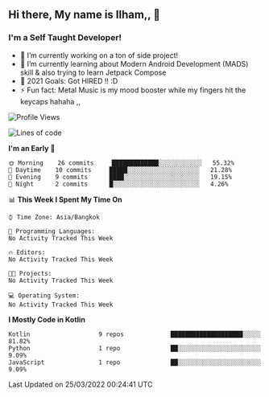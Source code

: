 ## Hi there, My name is Ilham,, 👋


### I'm a Self Taught Developer!
- 🔭 I’m currently working on a ton of side project!
- 🌱 I’m currently learning about Modern Android Development (MADS) skill & also trying to learn Jetpack Compose
- 🥅 2021 Goals: Got HIRED !! :D
- ⚡ Fun fact: Metal Music is my mood booster while my fingers hit the keycaps hahaha  ,,



<!--START_SECTION:waka-->
![Profile Views](http://img.shields.io/badge/Profile%20Views-0-blue)

![Lines of code](https://img.shields.io/badge/From%20Hello%20World%20I%27ve%20Written-380%20Thousand%20lines%20of%20code-blue)

**I'm an Early 🐤** 

```text
🌞 Morning    26 commits     █████████████░░░░░░░░░░░░   55.32% 
🌆 Daytime    10 commits     █████░░░░░░░░░░░░░░░░░░░░   21.28% 
🌃 Evening    9 commits      ████░░░░░░░░░░░░░░░░░░░░░   19.15% 
🌙 Night      2 commits      █░░░░░░░░░░░░░░░░░░░░░░░░   4.26%

```


📊 **This Week I Spent My Time On** 

```text
⌚︎ Time Zone: Asia/Bangkok

💬 Programming Languages: 
No Activity Tracked This Week

🔥 Editors: 
No Activity Tracked This Week

🐱‍💻 Projects: 
No Activity Tracked This Week

💻 Operating System: 
No Activity Tracked This Week

```

**I Mostly Code in Kotlin** 

```text
Kotlin                   9 repos             ████████████████████░░░░░   81.82% 
Python                   1 repo              ██░░░░░░░░░░░░░░░░░░░░░░░   9.09% 
JavaScript               1 repo              ██░░░░░░░░░░░░░░░░░░░░░░░   9.09%

```



 Last Updated on 25/03/2022 00:24:41 UTC
<!--END_SECTION:waka-->
